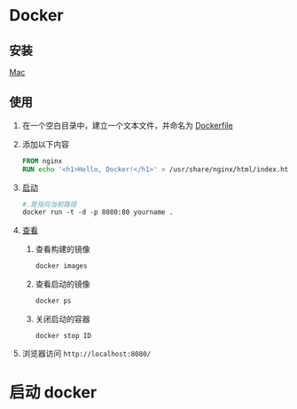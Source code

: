 # Docker

## 安装

[Mac](https://yeasy.gitbook.io/docker_practice/install/mac)

## 使用

1. 在一个空白目录中，建立一个文本文件，并命名为 [Dockerfile](https://yeasy.gitbook.io/docker_practice/image/build)

2. 添加以下内容

   ```dockerfile
   FROM nginx
   RUN echo '<h1>Hello, Docker!</h1>' > /usr/share/nginx/html/index.html
   ```

3. [启动](https://yeasy.gitbook.io/docker_practice/container/run)

   ```dockerfile
   #.是指向当前路径
   docker run -t -d -p 8080:80 yourname .
   ```

4. [查看](https://yeasy.gitbook.io/docker_practice/image/list)

   1. 查看构建的镜像	

      ```dockerfile
      docker images
      ```

   2. 查看启动的镜像

      ```dockerfile
      docker ps
      ```

   3. 关闭启动的容器

      ```shell
      docker stop ID
      ```

      

5. 浏览器访问 `http://localhost:8080/`



# 启动 docker





